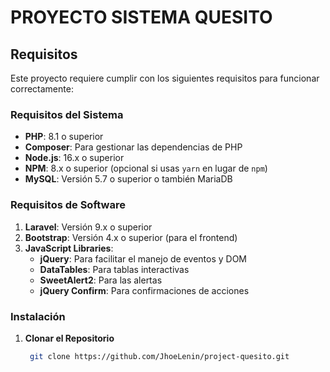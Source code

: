 # PROYECTO SISTEMA QUESITO

## Requisitos

Este proyecto requiere cumplir con los siguientes requisitos para funcionar correctamente:

### Requisitos del Sistema

- **PHP**: 8.1 o superior
- **Composer**: Para gestionar las dependencias de PHP
- **Node.js**: 16.x o superior
- **NPM**: 8.x o superior (opcional si usas `yarn` en lugar de `npm`)
- **MySQL**: Versión 5.7 o superior o también MariaDB

### Requisitos de Software

1. **Laravel**: Versión 9.x o superior
2. **Bootstrap**: Versión 4.x o superior (para el frontend)
3. **JavaScript Libraries**:
   - **jQuery**: Para facilitar el manejo de eventos y DOM
   - **DataTables**: Para tablas interactivas
   - **SweetAlert2**: Para las alertas
   - **jQuery Confirm**: Para confirmaciones de acciones

### Instalación

1. **Clonar el Repositorio**
   ```bash
    git clone https://github.com/JhoeLenin/project-quesito.git

